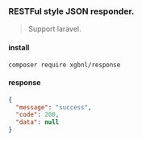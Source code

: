 ### RESTFul style JSON responder.

> Support laravel.

#### install
```shell
composer require xgbnl/response
```

#### response
```json
{
  "message": "success",
  "code": 200,
  "data": null
}
```